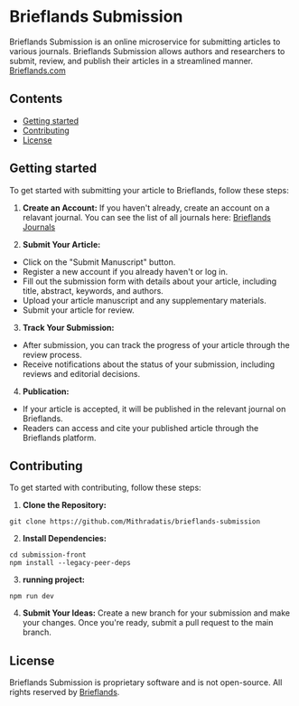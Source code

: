 # Brieflands Submission

Brieflands Submission is an online microservice for submitting articles to various journals. Brieflands Submission allows authors and researchers to submit, review, and publish their articles in a streamlined manner. [Brieflands.com](https://brieflands.com)

## Contents
* [Getting started](#getting-started)
* [Contributing](#contributing)
* [License](#license)

<a name="getting-started"></a>

## Getting started

To get started with submitting your article to Brieflands, follow these steps:

1. __Create an Account:__
If you haven't already, create an account on a relavant journal.
You can see the list of all journals here:
[Brieflands Journals](https://brieflands.com/our_journals)

2. __Submit Your Article:__

* Click on the "Submit Manuscript" button.
* Register a new account if you already haven't or log in.
* Fill out the submission form with details about your article, including title, abstract, keywords, and authors.
* Upload your article manuscript and any supplementary materials.
* Submit your article for review.

3. __Track Your Submission:__
* After submission, you can track the progress of your article through the review process.
* Receive notifications about the status of your submission, including reviews and editorial decisions.

4. __Publication:__
* If your article is accepted, it will be published in the relevant journal on Brieflands.
* Readers can access and cite your published article through the Brieflands platform.

<a name="contributing"></a>

## Contributing
To get started with contributing, follow these steps:

1. __Clone the Repository:__
```
git clone https://github.com/Mithradatis/brieflands-submission
```

2. __Install Dependencies:__
```
cd submission-front
npm install --legacy-peer-deps
```

3. __running project:__
```
npm run dev
```

4. __Submit Your Ideas:__
Create a new branch for your submission and make your changes. Once you're ready, submit a pull request to the main branch.

<a name="license"></a>

## License
Brieflands Submission is proprietary software and is not open-source. All rights reserved by [Brieflands](https://brieflands.com).
